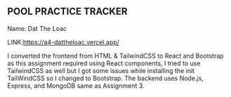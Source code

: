 ## POOL PRACTICE TRACKER

Name: Dat The Loac

LINK:https://a4-dattheloac.vercel.app/

I converted the frontend from HTML & TailwindCSS to React and Bootstrap as this assignment required using React components, I tried to use TailwindCSS as well but I got some issues while installing the init TailWindCSS so I changed to Bootstrap. The backend uses Node.js, Express, and MongoDB same as Assignment 3.
